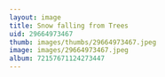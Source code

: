 ```yaml
---
layout: image
title: Snow falling from Trees
uid: 29664973467
thumb: images/thumbs/29664973467.jpeg
image: images/29664973467.jpeg
album: 72157671124273447
---
```


